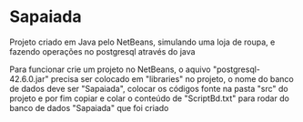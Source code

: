 # Sapaiada
Projeto criado em Java pelo NetBeans, simulando uma loja de roupa, e fazendo operações no postgresql através do java

Para funcionar crie um projeto no NetBeans, o aquivo "postgresql-42.6.0.jar" precisa ser colocado em "libraries" no projeto, o nome do banco de dados deve
ser "Sapaiada", colocar os códigos fonte na pasta "src" do projeto e por fim copiar e colar o conteúdo de "ScriptBd.txt" para rodar do banco de dados 
"Sapaiada" que foi criado
